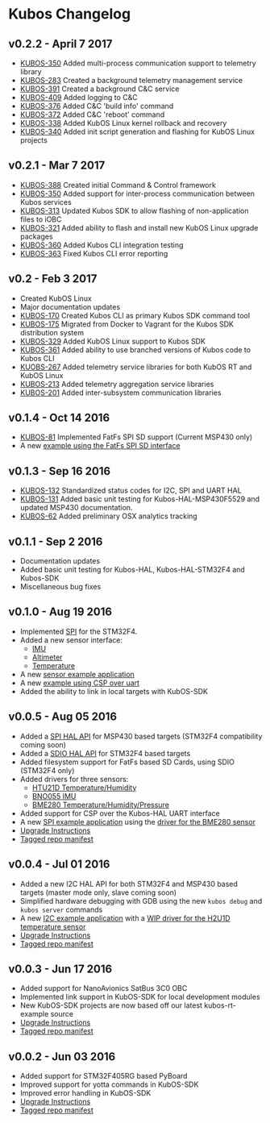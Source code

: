# Kubos Changelog

## v0.2.2 - April 7 2017
* [KUBOS-350](https://kubostech.atlassian.net/browse/KUBOS-350) Added multi-process communication support to telemetry library
* [KUBOS-283](https://kubostech.atlassian.net/browse/KUBOS-283) Created a background telemetry management service
* [KUBOS-391](https://kubostech.atlassian.net/browse/KUBOS-391) Created a background C&C service
* [KUBOS-409](https://kubostech.atlassian.net/browse/KUBOS-409) Added logging to C&C
* [KUBOS-376](https://kubostech.atlassian.net/browse/KUBOS-376) Added C&C 'build info' command
* [KUBOS-372](https://kubostech.atlassian.net/browse/KUBOS-372) Added C&C 'reboot' command
* [KUBOS-338](https://kubostech.atlassian.net/browse/KUBOS-338) Added KubOS Linux kernel rollback and recovery
* [KUBOS-340](https://kubostech.atlassian.net/browse/KUBOS-340) Added init script generation and flashing for KubOS Linux projects

## v0.2.1 - Mar 7 2017
* [KUBOS-388](https://kubostech.atlassian.net/browse/KUBOS-388) Created initial Command & Control framework
* [KUBOS-350](https://kubostech.atlassian.net/browse/KUBOS-350) Added support for inter-process communication between Kubos services
* [KUBOS-313](https://kubostech.atlassian.net/browse/KUBOS-313) Updated Kubos SDK to allow flashing of non-application files to iOBC
* [KUBOS-321](https://kubostech.atlassian.net/browse/KUBOS-321) Added ability to flash and install new KubOS Linux upgrade packages 
* [KUBOS-360](https://kubostech.atlassian.net/browse/KUBOS-360) Added Kubos CLI integration testing
* [KUBOS-363](https://kubostech.atlassian.net/browse/KUBOS-363) Fixed Kubos CLI error reporting

## v0.2 - Feb 3 2017
* Created KubOS Linux
* Major documentation updates
* [KUBOS-170](https://kubostech.atlassian.net/browse/KUBOS-170) Created Kubos CLI as primary Kubos SDK command tool
* [KUBOS-175](https://kubostech.atlassian.net/browse/KUBOS-175) Migrated from Docker to Vagrant for the Kubos SDK distribution system
* [KUBOS-329](https://kubostech.atlassian.net/browse/KUBOS-329) Added KubOS Linux support to Kubos SDK
* [KUBOS-361](https://kubostech.atlassian.net/browse/KUBOS-361) Added ability to use branched versions of Kubos code to Kubos CLI
* [KUOBS-267](https://kubostech.atlassian.net/browse/KUBOS-267) Added telemetry service libraries for both KubOS RT and KubOS Linux
* [KUBOS-213](https://kubostech.atlassian.net/browse/KUBOS-213) Added telemetry aggregation service libraries
* [KUBOS-201](https://kubostech.atlassian.net/browse/KUBOS-201) Added inter-subsystem communication libraries

## v0.1.4 - Oct 14 2016
* [KUBOS-81](https://kubostech.atlassian.net/browse/KUBOS-81) Implemented FatFs SPI SD support (Current MSP430 only)
* A new [example using the FatFs SPI SD interface](https://github.com/kubostech/kubos-sd-example)

## v0.1.3 - Sep 16 2016
* [KUBOS-132](https://kubostech.atlassian.net/browse/KUBOS-132) Standardized status codes for I2C, SPI and UART HAL
* [KUBOS-131](https://kubostech.atlassian.net/browse/KUBOS-131) Added basic unit testing for Kubos-HAL-MSP430F5529 and updated MSP430 documentation.
* [KUBOS-62](https://kubostech.atlassian.net/browse/KUBOS-62) Added preliminary OSX analytics tracking

## v0.1.1 - Sep 2 2016
* Documentation updates
* Added basic unit testing for Kubos-HAL, Kubos-HAL-STM32F4 and Kubos-SDK
* Miscellaneous bug fixes

## v0.1.0 - Aug 19 2016
* Implemented [SPI](./kubos-hal/group__SPI.html) for the STM32F4.
* Added a new sensor interface:
  * [IMU](./kubos-core/group__IMU.html)
  * [Altimeter](./kubos-core/group__ALTIMETER.html)
  * [Temperature](./kubos-core/group__TEMPERATURE.html)
* A new [sensor example application](https://github.com/kubostech/kubos-sensor-example)
* A new [example using CSP over uart](https://github.com/kubostech/kubos-csp-example)
* Added the ability to link in local targets with KubOS-SDK

## v0.0.5 - Aug 05 2016
* Added a [SPI HAL API](./kubos-hal/group__SPI.html)
  for MSP430 based targets (STM32F4 compatibility coming soon)
* Added a [SDIO HAL API](./kubos-hal/group__SDIO.html)
  for STM32F4 based targets
* Added filesystem support for FatFs based SD Cards, using SDIO (STM32F4 only)
* Added drivers for three sensors:
  * [HTU21D Temperature/Humidity](./kubos-core/group__HTU21D.html)
  * [BNO055 IMU](./kubos-core/group__BNO055.html)
  * [BME280 Temperature/Humidity/Pressure](./kubos-core/group__BME280.html)
* Added support for CSP over the Kubos-HAL UART interface
* A new [SPI example application](https://github.com/openkosmosorg/kubos-i2c-example)
  using the [driver for the BME280 sensor](./kubos-core/group__BME280.html)
* [Upgrade Instructions](docs/sdk-upgrading.md)
* [Tagged repo manifest](https://github.com/openkosmosorg/kubos-manifest/blob/v0.0.5/docker-manifest.xml)

## v0.0.4 - Jul 01 2016
* Added a new I2C HAL API for both STM32F4 and MSP430 based targets (master mode only, slave coming soon)
* Simplified hardware debugging with GDB using the new `kubos debug` and `kubos server` commands
* A new [I2C example application](https://github.com/openkosmosorg/kubos-i2c-example)
  with a [WIP driver for the H2U1D temperature sensor](https://github.com/rplauche/kubos-core/blob/1ca0d601e33ea0e0c85caa9d53b7f84a78d9c24a/source/modules/sensors/htu21d.c)
* [Upgrade Instructions](docs/sdk-upgrading.md)
* [Tagged repo manifest](https://github.com/openkosmosorg/kubos-manifest/blob/v0.0.4/docker-manifest.xml)

## v0.0.3 - Jun 17 2016
 * Added support for NanoAvionics SatBus 3C0 OBC
 * Implemented link support in KubOS-SDK for local development modules
 * New KubOS-SDK projects are now based off our latest kubos-rt-example source
 * [Upgrade Instructions](docs/sdk-upgrading.md)
 * [Tagged repo manifest](https://github.com/openkosmosorg/kubos-manifest/blob/v0.0.3/docker-manifest.xml)

## v0.0.2 - Jun 03 2016
 * Added support for STM32F405RG based PyBoard
 * Improved support for yotta commands in KubOS-SDK
 * Improved error handling in KubOS-SDK
 * [Upgrade Instructions](docs/sdk-upgrading.md)
 * [Tagged repo manifest](https://github.com/openkosmosorg/kubos-manifest/blob/v0.0.2/docker-manifest.xml)
